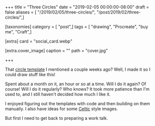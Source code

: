 +++
title = "Three Circles"
date = "2019-02-05 00:00:00-08:00"
draft = false
aliases = [ "/2019/02/05/three-circles/", "/post/2019/02/three-circles/",]

[taxonomies]
category = [ "post",]
tags = [ "drawing", "Procreate", "buy me", "Craft",]

[extra]
card = "social_card.webp"

[extra.cover_image]
caption = ""
path = "cover.jpg"

+++

That [circle template][] I mentioned a couple weeks ago? Well, I made it so I could draw stuff like this!

[circle template]: /post/2019/01/circular-grids-with-python-and-pillow
<!--more-->

Spent about a month on it, an hour or so at a time. Will I do it again? Of course! Will I do it regularly?
Who knows? It took more patience than I'm used to, and I still haven't decided how much I like it.

I enjoyed figuring out the templates with code and then building on them manually. I also have ideas for some
[Celtic][] style images.

But first I need to get back to preparing a work talk.

[Celtic]: /tags/celtic